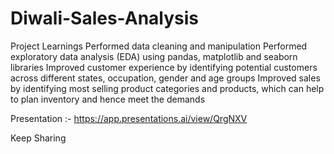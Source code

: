 # Diwali-Sales-Analysis
Project Learnings
Performed data cleaning and manipulation Performed exploratory data analysis (EDA) using pandas, matplotlib and seaborn libraries Improved customer experience by identifying potential customers across different states, occupation, gender and age groups Improved sales by identifying most selling product categories and products, which can help to plan inventory and hence meet the demands

Presentation :- https://app.presentations.ai/view/QrgNXV

Keep Sharing

